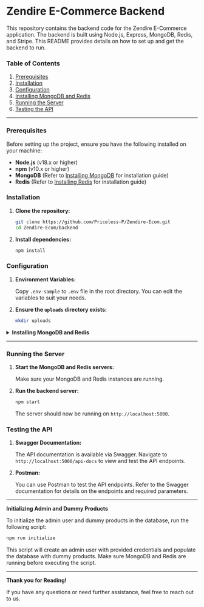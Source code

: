 # Zendire E-Commerce Backend

This repository contains the backend code for the Zendire E-Commerce application. The backend is built using Node.js, Express, MongoDB, Redis, and Stripe. This README provides details on how to set up and get the backend to run.

### Table of Contents

1. [Prerequisites](#prerequisites)
2. [Installation](#installation)
3. [Configuration](#configuration)
4. [Installing MongoDB and Redis](#installing-mongodb-and-redis)
5. [Running the Server](#running-the-server)
6. [Testing the API](#testing-the-api)

---

### Prerequisites

Before setting up the project, ensure you have the following installed on your machine:

- **Node.js** (v18.x or higher)
- **npm** (v10.x or higher)
- **MongoDB** (Refer to [Installing MongoDB](#installing-mongodb) for installation guide)
- **Redis** (Refer to [Installing Redis](#installing-redis) for installation guide)

### Installation

1. **Clone the repository:**

   ```bash
   git clone https://github.com/Priceless-P/Zendire-Ecom.git
   cd Zendire-Ecom/backend
   ```

2. **Install dependencies:**

   ```bash
   npm install
   ```

### Configuration

1. **Environment Variables:**

   Copy `.env-sample` to `.env` file in the root directory. You can edit the variables to suit your needs.

2. **Ensure the `uploads` directory exists:**

   ```bash
   mkdir uploads
   ```

<details>
<summary><strong>Installing MongoDB and Redis</strong></summary>

#### MongoDB Installation

##### Windows

1. Download the MongoDB installer from [MongoDB Download Center](https://www.mongodb.com/try/download/community).
2. Run the installer and follow the setup instructions.
3. After installation, start MongoDB using `mongod` command.

##### macOS

1. **Using Homebrew:**

   ```bash
   brew tap mongodb/brew
   brew install mongodb-community@4.4
   ```

2. Start MongoDB:

   ```bash
   brew services start mongodb/brew/mongodb-community
   ```

##### Linux

1. **Ubuntu:**

   ```bash
   wget -qO - https://www.mongodb.org/static/pgp/server-4.4.asc | sudo apt-key add -
   echo "deb [ arch=amd64,arm64 ] https://repo.mongodb.org/apt/ubuntu focal/mongodb-org/4.4 multiverse" | sudo tee /etc/apt/sources.list.d/mongodb-org-4.4.list
   sudo apt-get update
   sudo apt-get install -y mongodb-org
   sudo systemctl start mongod
   ```

#### Redis Installation

##### Windows

1. Download Redis from [Redis Download](https://github.com/MicrosoftArchive/redis/releases).
2. Extract the zip file and run `redis-server.exe`.

##### macOS

1. **Using Homebrew:**

   ```bash
   brew install redis
   ```

2. Start Redis:

   ```bash
   brew services start redis
   ```

##### Linux

1. **Ubuntu:**

   ```bash
   sudo apt update
   sudo apt install redis-server
   sudo systemctl enable redis-server.service
   sudo systemctl start redis-server.service
   ```

</details>

---

### Running the Server

1. **Start the MongoDB and Redis servers:**

   Make sure your MongoDB and Redis instances are running.

2. **Run the backend server:**

   ```bash
   npm start
   ```

   The server should now be running on `http://localhost:5000`.

### Testing the API

1. **Swagger Documentation:**

   The API documentation is available via Swagger. Navigate to `http://localhost:5000/api-docs` to view and test the API endpoints.

2. **Postman:**

   You can use Postman to test the API endpoints. Refer to the Swagger documentation for details on the endpoints and required parameters.

---

**Initializing Admin and Dummy Products**

To initialize the admin user and dummy products in the database, run the following script:

```bash
npm run initialize
```

This script will create an admin user with provided credentials and populate the database with dummy products. Make sure MongoDB and Redis are running before executing the script.

---

**Thank you for Reading!**

If you have any questions or need further assistance, feel free to reach out to us.
